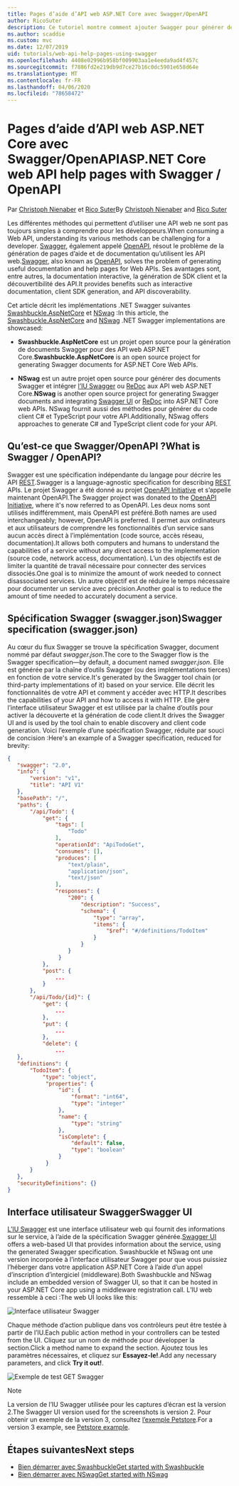 ```yaml
---
title: Pages d’aide d’API web ASP.NET Core avec Swagger/OpenAPI
author: RicoSuter
description: Ce tutoriel montre comment ajouter Swagger pour générer des pages d’aide et de documentation pour une application d’API web.
ms.author: scaddie
ms.custom: mvc
ms.date: 12/07/2019
uid: tutorials/web-api-help-pages-using-swagger
ms.openlocfilehash: 4408e02996b958bf009903aa1e4eeda9ad4f457c
ms.sourcegitcommit: f7886fd2e219db9d7ce27b16c0dc5901e658d64e
ms.translationtype: MT
ms.contentlocale: fr-FR
ms.lasthandoff: 04/06/2020
ms.locfileid: "78658472"
---
```

# <a name="aspnet-core-web-api-help-pages-with-swagger--openapi"></a><span data-ttu-id="d69c5-103">Pages d’aide d’API web ASP.NET Core avec Swagger/OpenAPI</span><span class="sxs-lookup"><span data-stu-id="d69c5-103">ASP.NET Core web API help pages with Swagger / OpenAPI</span></span>

<span data-ttu-id="d69c5-104">Par [Christoph Nienaber](https://twitter.com/zuckerthoben) et [Rico Suter](https://blog.rsuter.com/)</span><span class="sxs-lookup"><span data-stu-id="d69c5-104">By [Christoph Nienaber](https://twitter.com/zuckerthoben) and [Rico Suter](https://blog.rsuter.com/)</span></span>

<span data-ttu-id="d69c5-105">Les différentes méthodes qui permettent d’utiliser une API web ne sont pas toujours simples à comprendre pour les développeurs.</span><span class="sxs-lookup"><span data-stu-id="d69c5-105">When consuming a Web API, understanding its various methods can be challenging for a developer.</span></span> <span data-ttu-id="d69c5-106">[Swagger](https://swagger.io/), également appelé [OpenAPI](https://www.openapis.org/), résout le problème de la génération de pages d’aide et de documentation qu’utilisent les API web.</span><span class="sxs-lookup"><span data-stu-id="d69c5-106">[Swagger](https://swagger.io/), also known as [OpenAPI](https://www.openapis.org/), solves the problem of generating useful documentation and help pages for Web APIs.</span></span> <span data-ttu-id="d69c5-107">Ses avantages sont, entre autres, la documentation interactive, la génération de SDK client et la découvertibilité des API.</span><span class="sxs-lookup"><span data-stu-id="d69c5-107">It provides benefits such as interactive documentation, client SDK generation, and API discoverability.</span></span>

<span data-ttu-id="d69c5-108">Cet article décrit les implémentations .NET Swagger suivantes [Swashbuckle.AspNetCore](https://github.com/domaindrivendev/Swashbuckle.AspNetCore) et [NSwag](https://github.com/RicoSuter/NSwag) :</span><span class="sxs-lookup"><span data-stu-id="d69c5-108">In this article, the [Swashbuckle.AspNetCore](https://github.com/domaindrivendev/Swashbuckle.AspNetCore) and [NSwag](https://github.com/RicoSuter/NSwag) .NET Swagger implementations are showcased:</span></span>

* <span data-ttu-id="d69c5-109">**Swashbuckle.AspNetCore** est un projet open source pour la génération de documents Swagger pour des API web ASP.NET Core.</span><span class="sxs-lookup"><span data-stu-id="d69c5-109">**Swashbuckle.AspNetCore** is an open source project for generating Swagger documents for ASP.NET Core Web APIs.</span></span>

* <span data-ttu-id="d69c5-110">**NSwag** est un autre projet open source pour générer des documents Swagger et intégrer [l’IU Swagger](https://swagger.io/swagger-ui/) ou [ReDoc](https://github.com/Rebilly/ReDoc) aux API web ASP.NET Core.</span><span class="sxs-lookup"><span data-stu-id="d69c5-110">**NSwag** is another open source project for generating Swagger documents and integrating [Swagger UI](https://swagger.io/swagger-ui/) or [ReDoc](https://github.com/Rebilly/ReDoc) into ASP.NET Core web APIs.</span></span> <span data-ttu-id="d69c5-111">NSwag fournit aussi des méthodes pour générer du code client C# et TypeScript pour votre API.</span><span class="sxs-lookup"><span data-stu-id="d69c5-111">Additionally, NSwag offers approaches to generate C# and TypeScript client code for your API.</span></span>

## <a name="what-is-swagger--openapi"></a><span data-ttu-id="d69c5-112">Qu’est-ce que Swagger/OpenAPI ?</span><span class="sxs-lookup"><span data-stu-id="d69c5-112">What is Swagger / OpenAPI?</span></span>

<span data-ttu-id="d69c5-113">Swagger est une spécification indépendante du langage pour décrire les API [REST](https://en.wikipedia.org/wiki/Representational_state_transfer).</span><span class="sxs-lookup"><span data-stu-id="d69c5-113">Swagger is a language-agnostic specification for describing [REST](https://en.wikipedia.org/wiki/Representational_state_transfer) APIs.</span></span> <span data-ttu-id="d69c5-114">Le projet Swagger a été donné au projet [OpenAPI Initiative](https://www.openapis.org/) et s’appelle maintenant OpenAPI.</span><span class="sxs-lookup"><span data-stu-id="d69c5-114">The Swagger project was donated to the [OpenAPI Initiative](https://www.openapis.org/), where it's now referred to as OpenAPI.</span></span> <span data-ttu-id="d69c5-115">Les deux noms sont utilisés indifféremment, mais OpenAPI est préféré.</span><span class="sxs-lookup"><span data-stu-id="d69c5-115">Both names are used interchangeably; however, OpenAPI is preferred.</span></span> <span data-ttu-id="d69c5-116">Il permet aux ordinateurs et aux utilisateurs de comprendre les fonctionnalités d’un service sans aucun accès direct à l’implémentation (code source, accès réseau, documentation).</span><span class="sxs-lookup"><span data-stu-id="d69c5-116">It allows both computers and humans to understand the capabilities of a service without any direct access to the implementation (source code, network access, documentation).</span></span> <span data-ttu-id="d69c5-117">L’un des objectifs est de limiter la quantité de travail nécessaire pour connecter des services dissociés.</span><span class="sxs-lookup"><span data-stu-id="d69c5-117">One goal is to minimize the amount of work needed to connect disassociated services.</span></span> <span data-ttu-id="d69c5-118">Un autre objectif est de réduire le temps nécessaire pour documenter un service avec précision.</span><span class="sxs-lookup"><span data-stu-id="d69c5-118">Another goal is to reduce the amount of time needed to accurately document a service.</span></span>

## <a name="swagger-specification-swaggerjson"></a><span data-ttu-id="d69c5-119">Spécification Swagger (swagger.json)</span><span class="sxs-lookup"><span data-stu-id="d69c5-119">Swagger specification (swagger.json)</span></span>

<span data-ttu-id="d69c5-120">Au cœur du flux Swagger se trouve la spécification Swagger, document nommé par défaut *swagger.json*.</span><span class="sxs-lookup"><span data-stu-id="d69c5-120">The core to the Swagger flow is the Swagger specification&mdash;by default, a document named *swagger.json*.</span></span> <span data-ttu-id="d69c5-121">Elle est générée par la chaîne d’outils Swagger (ou des implémentations tierces) en fonction de votre service.</span><span class="sxs-lookup"><span data-stu-id="d69c5-121">It's generated by the Swagger tool chain (or third-party implementations of it) based on your service.</span></span> <span data-ttu-id="d69c5-122">Elle décrit les fonctionnalités de votre API et comment y accéder avec HTTP.</span><span class="sxs-lookup"><span data-stu-id="d69c5-122">It describes the capabilities of your API and how to access it with HTTP.</span></span> <span data-ttu-id="d69c5-123">Elle gère l’interface utilisateur Swagger et est utilisée par la chaîne d’outils pour activer la découverte et la génération de code client.</span><span class="sxs-lookup"><span data-stu-id="d69c5-123">It drives the Swagger UI and is used by the tool chain to enable discovery and client code generation.</span></span> <span data-ttu-id="d69c5-124">Voici l’exemple d’une spécification Swagger, réduite par souci de concision :</span><span class="sxs-lookup"><span data-stu-id="d69c5-124">Here's an example of a Swagger specification, reduced for brevity:</span></span>

```json
{
   "swagger": "2.0",
   "info": {
       "version": "v1",
       "title": "API V1"
   },
   "basePath": "/",
   "paths": {
       "/api/Todo": {
           "get": {
               "tags": [
                   "Todo"
               ],
               "operationId": "ApiTodoGet",
               "consumes": [],
               "produces": [
                   "text/plain",
                   "application/json",
                   "text/json"
               ],
               "responses": {
                   "200": {
                       "description": "Success",
                       "schema": {
                           "type": "array",
                           "items": {
                               "$ref": "#/definitions/TodoItem"
                           }
                       }
                   }
                }
           },
           "post": {
               ...
           }
       },
       "/api/Todo/{id}": {
           "get": {
               ...
           },
           "put": {
               ...
           },
           "delete": {
               ...
   },
   "definitions": {
       "TodoItem": {
           "type": "object",
            "properties": {
                "id": {
                    "format": "int64",
                    "type": "integer"
                },
                "name": {
                    "type": "string"
                },
                "isComplete": {
                    "default": false,
                    "type": "boolean"
                }
            }
       }
   },
   "securityDefinitions": {}
}
```

## <a name="swagger-ui"></a><span data-ttu-id="d69c5-125">Interface utilisateur Swagger</span><span class="sxs-lookup"><span data-stu-id="d69c5-125">Swagger UI</span></span>

<span data-ttu-id="d69c5-126">[L’IU Swagger](https://swagger.io/swagger-ui/) est une interface utilisateur web qui fournit des informations sur le service, à l’aide de la spécification Swagger générée.</span><span class="sxs-lookup"><span data-stu-id="d69c5-126">[Swagger UI](https://swagger.io/swagger-ui/) offers a web-based UI that provides information about the service, using the generated Swagger specification.</span></span> <span data-ttu-id="d69c5-127">Swashbuckle et NSwag ont une version incorporée à l’interface utilisateur Swagger pour que vous puissiez l’héberger dans votre application ASP.NET Core à l’aide d’un appel d’inscription d’intergiciel (middleware).</span><span class="sxs-lookup"><span data-stu-id="d69c5-127">Both Swashbuckle and NSwag include an embedded version of Swagger UI, so that it can be hosted in your ASP.NET Core app using a middleware registration call.</span></span> <span data-ttu-id="d69c5-128">L’IU web ressemble à ceci :</span><span class="sxs-lookup"><span data-stu-id="d69c5-128">The web UI looks like this:</span></span>

![Interface utilisateur Swagger](web-api-help-pages-using-swagger/_static/swagger-ui.png)

<span data-ttu-id="d69c5-130">Chaque méthode d’action publique dans vos contrôleurs peut être testée à partir de l’IU.</span><span class="sxs-lookup"><span data-stu-id="d69c5-130">Each public action method in your controllers can be tested from the UI.</span></span> <span data-ttu-id="d69c5-131">Cliquez sur un nom de méthode pour développer la section.</span><span class="sxs-lookup"><span data-stu-id="d69c5-131">Click a method name to expand the section.</span></span> <span data-ttu-id="d69c5-132">Ajoutez tous les paramètres nécessaires, et cliquez sur **Essayez-le!**.</span><span class="sxs-lookup"><span data-stu-id="d69c5-132">Add any necessary parameters, and click **Try it out!**.</span></span>

![Exemple de test GET Swagger](web-api-help-pages-using-swagger/_static/get-try-it-out.png)

> [!NOTE]
> <span data-ttu-id="d69c5-134">La version de l’IU Swagger utilisée pour les captures d’écran est la version 2.</span><span class="sxs-lookup"><span data-stu-id="d69c5-134">The Swagger UI version used for the screenshots is version 2.</span></span> <span data-ttu-id="d69c5-135">Pour obtenir un exemple de la version 3, consultez [l’exemple Petstore](https://petstore.swagger.io/).</span><span class="sxs-lookup"><span data-stu-id="d69c5-135">For a version 3 example, see [Petstore example](https://petstore.swagger.io/).</span></span>

## <a name="next-steps"></a><span data-ttu-id="d69c5-136">Étapes suivantes</span><span class="sxs-lookup"><span data-stu-id="d69c5-136">Next steps</span></span>

* [<span data-ttu-id="d69c5-137">Bien démarrer avec Swashbuckle</span><span class="sxs-lookup"><span data-stu-id="d69c5-137">Get started with Swashbuckle</span></span>](xref:tutorials/get-started-with-swashbuckle)
* [<span data-ttu-id="d69c5-138">Bien démarrer avec NSwag</span><span class="sxs-lookup"><span data-stu-id="d69c5-138">Get started with NSwag</span></span>](xref:tutorials/get-started-with-nswag)
